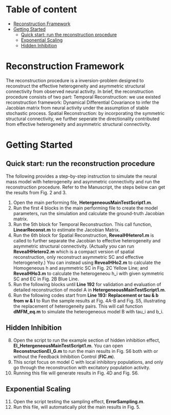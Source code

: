
# Table of content
- [Reconstruction Framework](#reconstruction-framework)
- [Getting Started](#getting-started)
  - [Quick start: run the reconstruction procedure](#quick-start-run-the-reconstruction-procedure)
  - [Exponential Scaling](#exponential-scaling)
  - [Hidden Inhibition](#hidden-inhibition)

# Reconstruction Framework

The reconstruction procedure is a inversion-problem designed to reconstruct the effective heterogeneity and asymmetric structural connectivity from observed neural activity. In brief, the reconstruction procedure consists of two part: Temporal Reconstruction: we use existed reconstruction framework: Dynamical Differential Covariance to infer the Jacobian matrix from neural activity under the assumption of stable stochastic process. Spatial Reconstruction: by incorporating the symmetric structural connectivity, we further seperate the directionality contributed from effective heterogeneity and asymmetric structural connectivity. 


# Getting Started

## Quick start: run the reconstruction procedure

The following provides a step-by-step instruction to simulate the neural mass model with heterogeneity and asymmetric connectivity and run the reconstruction procedure.
Refer to the Manuscript, the steps below can get the results from Fig. 2 and 3.
1. Open the main performing file, **HetergeneousMainTestScript1.m**.
2. Run the first 4 blocks in the main performing file to create the model parameters, run the simulation and calculate the ground-truth Jacobian matrix.
3. Run the 5th block for Temporal Reconstruction. This call function, **LinearReconst.m** to estimate the Jacobian Matrix.
5. Run the 6th block for Spatial Reconstruction, **RevealHHetero1.m** is called to further separate the Jacobian to effective heterogeneity and asymmetric structural connectivity. (Actually you can run **RevealHHetero2.m** which is a compact version of spatial reconstruction, only reconstruct asymmetric SC and effective heterogeneity.) You can instead using **RevealHHo2.m** to calculate the Homogeneous h and asymmetric SC in Fig. 2C Yellow Line; and **RevealHHo3.m** to calculate the heterogeneou h_i with given symmetric SC and EC in Fig. 2B Blue Line.
6. Run the following blocks until **Line 192** for validation and evaluation of detailed reconstruction of model A in **HetergeneousMainTestScript1.m**.
7. Run the following codes start from **Line 193: Replacement or tau & b from w & I** to Run the sample results at Fig. 4A-B and Fig. S5, illustrating the replacement of heterogeneity pairs. This will call function **dMFM_eq.m** to simulate the heterogeneous model B with tau_i and b_i.

## Hidden Inhibition
8. Open the script to run the example section of hidden inhibition effect, **EI_HetergeneousMainTestScript1.m**. You can open **ReconstructionEI_G.m** to run the main results in Fig. S6 both with or without the Feedback Inhibition Control (**FIC.m**).
9. This script focus on model C with local inhibitory populations, and only go through the reconstruction with excitatory population activity.
10. Running this file will generate results in Fig. 4D and Fig. S6.

## Exponential Scaling
11. Open the script testing the sampling effect, **ErrorSampling.m**.
12. Run this file, will automatically plot the main results in Fig. 5.

